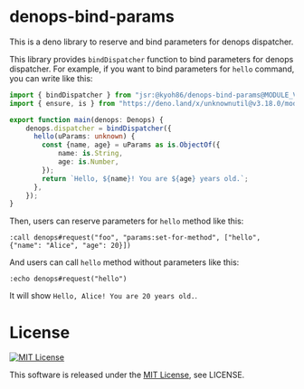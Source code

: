 # denops-bind-params

This is a deno library to reserve and bind parameters for denops dispatcher.

This library provides `bindDispatcher` function to bind parameters for denops dispatcher.
For example, if you want to bind parameters for `hello` command, you can write like this:

```typescript
import { bindDispatcher } from "jsr:@kyoh86/denops-bind-params@MODULE_VERSION/mod.ts";
import { ensure, is } from "https://deno.land/x/unknownutil@v3.18.0/mod.ts";

export function main(denops: Denops) {
    denops.dispatcher = bindDispatcher({
      hello(uParams: unknown) {
        const {name, age} = uParams as is.ObjectOf({
            name: is.String,
            age: is.Number,
        });
        return `Hello, ${name}! You are ${age} years old.`;
      },
    });
}
```

Then, users can reserve parameters for `hello` method like this:

```vim
:call denops#request("foo", "params:set-for-method", ["hello", {"name": "Alice", "age": 20}])
```

And users can call `hello` method without parameters like this:


```vim
:echo denops#request("hello")
```

It will show `Hello, Alice! You are 20 years old.`.

# License

[![MIT License](http://img.shields.io/badge/license-MIT-blue.svg)](http://www.opensource.org/licenses/MIT)

This software is released under the
[MIT License](http://www.opensource.org/licenses/MIT), see LICENSE.
